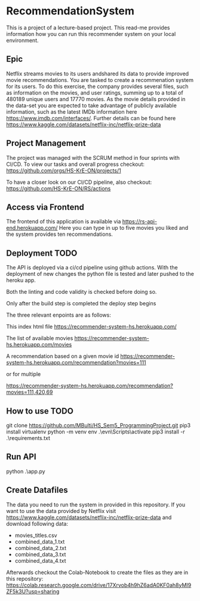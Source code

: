 # RecommendationSystem
This is a project of a lecture-based project. This read-me provides information how you can run this recommender system on your local environment.

## Epic
Netflix streams movies to its users andshared its data to provide improved movie recommendations. You are tasked to create a recommenation system for its users.
To do this exercise, the company provides several files, such as information on the movies, and user ratings, summing up to a total of 480189 unique users and 17770 movies. As the movie details provided in the data-set you are expected to take advantage of publicly available information, such as the latest IMDb information here https://www.imdb.com/interfaces/.
Further details can be found here https://www.kaggle.com/datasets/netflix-inc/netflix-prize-data

## Project Management
The project was managed with the SCRUM method in four sprints with CI/CD. To view our tasks and overall progress checkout: 
https://github.com/orgs/HS-KrE-ON/projects/1

To have a closer look on our CI/CD pipeline, also checkout:
https://github.com/HS-KrE-ON/RS/actions

## Access via Frontend
The frontend of this application is available via https://rs-api-end.herokuapp.com/
Here you can type in up to five movies you liked and the system provides ten recommendations. 

## Deployment TODO
The API is deployed via a ci/cd pipeline using github actions. With the deployment of new changes the python file is tested and later pushed to the heroku app.

Both the linting and code validity is checked before doing so.

Only after the build step is completed the deploy step begins

The three relevant enpoints are as follows:

This index html file
https://recommender-system-hs.herokuapp.com/

The list of available movies
https://recommender-system-hs.herokuapp.com/movies

A recommendation based on a given movie id
https://recommender-system-hs.herokuapp.com/recommendation?movies=111

or for multiple

https://recommender-system-hs.herokuapp.com/recommendation?movies=111,420,69

## How to use TODO
git clone https://github.com/MBulti/HS_Sem5_ProgrammingProject.git
pip3 install virtualenv
python -m venv env
.\evn\Scripts\activate
pip3 install -r .\requirements.txt
## Run API
python .\app.py
## Create Datafiles
The data you need to run the system in provided in this repository. If you want to use the data provided by Netflix visit https://www.kaggle.com/datasets/netflix-inc/netflix-prize-data and download following data:
- movies_titles.csv
- combined_data_1.txt
- combined_data_2.txt
- combined_data_3.txt
- combined_data_4.txt

Afterwards checkout the Colab-Notebook to create the files as they are in this repository:
https://colab.research.google.com/drive/17Xrvob4h9hZ6adA0KF0ah8yMI9ZF5k3U?usp=sharing